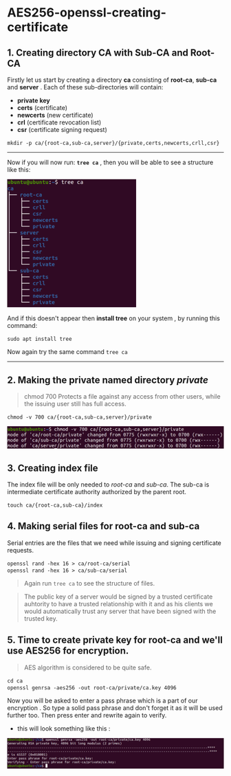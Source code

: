 # AES256-openssl-creating-certificate

## 1. Creating directory CA with Sub-CA and Root-CA

Firstly let us start by creating a directory **ca** consisting  of **root-ca**, **sub-ca** and **server** . Each of these sub-directories will contain:
* **private key**
* **certs** (certificate)
* **newcerts** (new certificate)
* **crl** (certificate revocation list)
* **csr** (certificate signing request)

```
mkdir -p ca/{root-ca,sub-ca,server}/{private,certs,newcerts,crll,csr}
```
___
Now if you will now run:  **`tree ca`** , then you will be able to see a structure like this:
<!-- ![image1](./images/Screenshot%20from%202022-05-02%2000-31-46.png) -->
<img src="./images/tree1.png" alt="drawing" width="300"/>

And if this doesn't appear then **install tree** on your system , by running this command: 
```
sudo apt install tree  
```
Now again try the same command `tree ca`
___
## 2. Making the **private** named directory *private*
>  chmod 700 Protects a file against any access from other users, while the issuing user still has full access.
```
chmod -v 700 ca/{root-ca,sub-ca,server}/private
```
<img src="./images/chmod.png" alt="drawing" width="600"/>

## 3. Creating index file
The index file will be only needed to *root-ca* and *sub-ca*. The sub-ca is intermediate certificate authority authorized by the parent root.
```
touch ca/{root-ca,sub-ca}/index
```
## 4. Making serial files for **root-ca** and **sub-ca**
Serial entries are the files that we need while issuing and signing certificate requests.
```
openssl rand -hex 16 > ca/root-ca/serial
openssl rand -hex 16 > ca/sub-ca/serial
```
 > Again run `tree ca` to see the structure of files.

 > The public key of a server would be signed by a trusted certificate auhtority to have a trusted relationship with it and as his clients we would automatically trust any server that have been signed with the trusted key.
 ## 5. Time to create **private key** for **root-ca** and we'll use **AES256** for encryption.
 >AES algorithm is considered to be quite safe.
 ```
 cd ca
 openssl genrsa -aes256 -out root-ca/private/ca.key 4096
 ```
 Now you will be asked to enter a pass phrase which is a part of our encryption . So type a solid pass phrase and don't forget it as it will be used further too. Then press enter and rewrite again to verify.
 * this will look something like this :
<img src="./images/privateroot_ca.png" alt="drawing" width="900"/>
  
